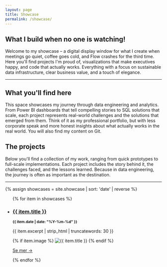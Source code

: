```yaml
---
layout: page
title: Showcase
permalink: /showcase/
---
```


## What I build when no one is watching!
Welcome to my showcase – a digital display window for what I create when meetings go quiet, coffee goes cold, and Flow crashes for the third time. Here you'll find projects I'm proud of, visualizations that make executives happy, and code that actually works. Everything with a focus on sustainable data infrastructure, clear business value, and a touch of elegance.

---

## What you'll find here
This space showcases my journey through data engineering and analytics. From Power BI dashboards that tell compelling stories to SQL solutions that scale, each project represents real-world challenges and the solutions that emerged from them. Think of it as my professional portfolio, but with less corporate speak and more honest insights about what actually works in the real world. You will also find my content on Git.

## The projects
Below you'll find a collection of my work, ranging from quick prototypes to full-scale implementations. Each project includes the story behind it, the challenges faced, and the lessons learned. Because in data engineering, the journey is often as important as the destination.

---

{% assign showcases = site.showcase | sort: 'date' | reverse %}

<ul class="showcase-list">
  {% for item in showcases %}
    <li>
      <h3><a href="{{ item.url | relative_url }}">{{ item.title }}</a></h3>
      <p><small><strong>{{ item.date | date: "%Y-%m-%d" }}</strong></small></p>
      <p>{{ item.excerpt | strip_html | truncatewords: 30 }}</p>
      {% if item.image %}
        <img src="{{ item.image | relative_url }}" alt="{{ item.title }}">
      {% endif %}
      <p><a href="{{ item.url | relative_url }}">Se mer →</a></p>
    </li>
  {% endfor %}
</ul>
